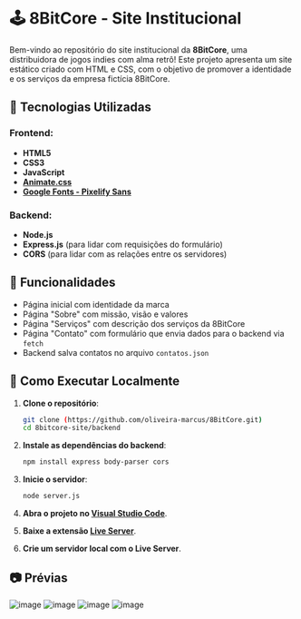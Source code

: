 # 🕹️ 8BitCore - Site Institucional

Bem-vindo ao repositório do site institucional da **8BitCore**, uma distribuidora de jogos indies com alma retrô! Este projeto apresenta um site estático criado com HTML e CSS, com o objetivo de promover a identidade e os serviços da empresa fictícia 8BitCore.

## 🎨 Tecnologias Utilizadas

### Frontend:
- **HTML5**
- **CSS3**
- **JavaScript**
- **[Animate.css](https://animate.style/)**
- **[Google Fonts - Pixelify Sans](https://fonts.google.com/specimen/Pixelify+Sans)**

### Backend:
- **Node.js**
- **Express.js** (para lidar com requisições do formulário)
- **CORS** (para lidar com as relações entre os servidores)

## 📌 Funcionalidades

- Página inicial com identidade da marca
- Página "Sobre" com missão, visão e valores
- Página "Serviços" com descrição dos serviços da 8BitCore
- Página "Contato" com formulário que envia dados para o backend via `fetch`
- Backend salva contatos no arquivo `contatos.json`

## 🚀 Como Executar Localmente

1. **Clone o repositório**:
   ```bash
   git clone (https://github.com/oliveira-marcus/8BitCore.git)
   cd 8bitcore-site/backend

2. **Instale as dependências do backend**:
   ```bash
   npm install express body-parser cors

3. **Inicie o servidor**:
   ```bash
   node server.js

4. **Abra o projeto no [Visual Studio Code](https://code.visualstudio.com/)**.

5. **Baixe a extensão [Live Server](https://marketplace.visualstudio.com/items?itemName=ritwickdey.LiveServer)**.

6. **Crie um servidor local com o Live Server**.
   
## 📷 Prévias

![image](https://github.com/user-attachments/assets/9eafd491-7dc6-40a4-a0e1-52ff49a3ec1d)
![image](https://github.com/user-attachments/assets/4219ee81-f771-4843-ab79-ca495537d5e9)
![image](https://github.com/user-attachments/assets/bac79ad0-298a-48d9-a159-e5684d58bd16)
![image](https://github.com/user-attachments/assets/9338dc9c-d1d1-4f0f-908b-c4bc9e6419fe)

